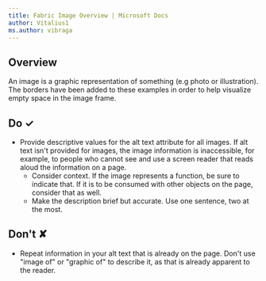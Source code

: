 ```yaml
---
title: Fabric Image Overview | Microsoft Docs
author: Vitalius1
ms.author: vibraga
---
```


## Overview
An image is a graphic representation of something (e.g photo or illustration). The borders have been added to these examples in order to help visualize empty space in the image frame.



## Do &#10003;
- Provide descriptive values for the alt text attribute for all images.
If alt text isn&#39;t provided for images, the image information is inaccessible, for example, to people who cannot see and use a screen reader that reads aloud the information on a page.
  - Consider context. If the image represents a function, be sure to indicate that. If it is to be consumed with other objects on the page, consider that as well.
  - Make the description brief but accurate. Use one sentence, two at the most.


## Don't &#10008;
- Repeat information in your alt text that is already on the page. Don&#39;t use &quot;image of&quot; or &quot;graphic of&quot; to describe it, as that is already apparent to the reader.